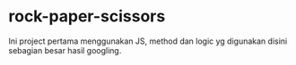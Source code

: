 # rock-paper-scissors
Ini project pertama menggunakan JS, method dan logic yg digunakan disini sebagian besar hasil googling.